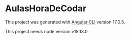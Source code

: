 # AulasHoraDeCodar

This project was generated with [Angular CLI](https://github.com/angular/angular-cli) version 17.0.5.

This project needs node version v18.13.0
